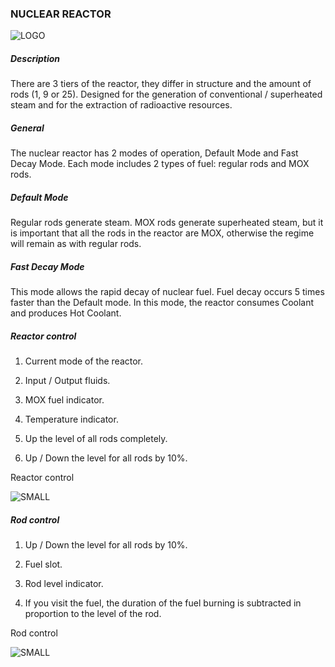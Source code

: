 ### NUCLEAR REACTOR

![LOGO](https://gtimpact.space/media/gregtech/NuclearReactor.png)

##### Description

There are 3 tiers of the reactor, they differ in structure and the amount of rods (1, 9 or 25). Designed for the generation of conventional / superheated steam and for the extraction of radioactive resources.

##### General

The nuclear reactor has 2 modes of operation, Default Mode and Fast Decay Mode. Each mode includes 2 types of fuel: regular rods and MOX rods.

##### Default Mode

Regular rods generate steam. MOX rods generate superheated steam, but it is important that all the rods in the reactor are MOX, otherwise the regime will remain as with regular rods.

##### Fast Decay Mode

This mode allows the rapid decay of nuclear fuel. Fuel decay occurs 5 times faster than the Default mode. In this mode, the reactor consumes Coolant and produces Hot Coolant.

##### Reactor control

1. Current mode of the reactor.

2. Input / Output fluids.

3. MOX fuel indicator.

4. Temperature indicator.

5. Up the level of all rods completely.

6. Up / Down the level for all rods by 10%.


Reactor control

![SMALL](https://gtimpact.space/media/gregtech/NuclearGui.png)

##### Rod control

1. Up / Down the level for all rods by 10%.

2. Fuel slot.

3. Rod level indicator.

4. If you visit the fuel, the duration of the fuel burning is subtracted in proportion to the level of the rod.


Rod control

![SMALL](https://gtimpact.space/media/gregtech/NuclearHatch.png)

